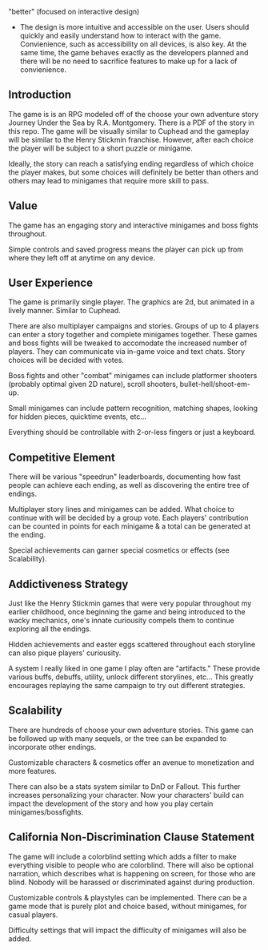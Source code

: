 
"better" (focused on interactive design)

- The design is more intuitive and accessible on the user. Users should quickly and easily understand how to interact with the game. Convienience, such as accessibility on all devices, is also key. At the same time, the game behaves exactly as the developers planned and there will be no need to sacrifice features to make up for a lack of convienience.

## Introduction

The game is is an RPG modeled off of the choose your own adventure story Journey Under the Sea by R.A. Montgomery. There is a PDF of the story in this repo. The game will be visually similar to Cuphead and the gameplay will be similar to the Henry Stickmin franchise.
However, after each choice the player will be subject to a short puzzle or minigame.

Ideally, the story can reach a satisfying ending regardless of which choice the player makes, but some choices will definitely be better than others and others may lead to minigames that require more skill to pass.

## Value

The game has an engaging story and interactive minigames and boss fights throughout.

Simple controls and saved progress means the player can pick up from where they left off at anytime on any device.

## User Experience

The game is primarily single player. The graphics are 2d, but animated in a lively manner. Similar to Cuphead.

There are also multiplayer campaigns and stories. Groups of up to 4 players can enter a story together and complete minigames together. These games and boss fights will be tweaked to accomodate the increased number of players. They can communicate via in-game voice and text chats. Story choices will be decided with votes.

Boss fights and other "combat" minigames can include platformer shooters (probably optimal given 2D nature), scroll shooters, bullet-hell/shoot-em-up.

Small minigames can include pattern recognition, matching shapes, looking for hidden pieces, quicktime events, etc...

Everything should be controllable with 2-or-less fingers or just a keyboard.

## Competitive Element

There will be various "speedrun" leaderboards, documenting how fast people can achieve each ending, as well as discovering the entire tree of endings.

Multiplayer story lines and minigames can be added. What choice to continue with will be decided by a group vote. Each players' contribution can be counted in points for each minigame & a total can be generated at the ending.

Special achievements can garner special cosmetics or effects (see Scalability).

## Addictiveness Strategy

Just like the Henry Stickmin games that were very popular throughout my earlier childhood, once beginning the game and being introduced to the wacky mechanics, one's innate curiousity compels them to continue exploring all the endings.

Hidden achievements and easter eggs scattered throughout each storyline can also pique players' curiousity.

A system I really liked in one game I play often are "artifacts." These provide various buffs, debuffs, utility, unlock different storylines, etc... This greatly encourages replaying the same campaign to try out different strategies.

## Scalability

There are hundreds of choose your own adventure stories. This game can be followed up with many sequels, or the tree can be expanded to incorporate other endings.

Customizable characters & cosmetics offer an avenue to monetization and more features.

There can also be a stats system similar to DnD or Fallout. This further increases personalizing your character. Now your characters' build can impact the development of the story and how you play certain minigames/bossfights.

## California Non-Discrimination Clause Statement

The game will include a colorblind setting which adds a filter to make everything visible to people who are colorblind. There will also be optional narration, which describes what is happening on screen, for those who are blind. Nobody will be harassed or discriminated against during production.

Customizable controls & playstyles can be implemented. There can be a game mode that is purely plot and choice based, without minigames, for casual players.

Difficulty settings that will impact the difficulty of minigames will also be added.
